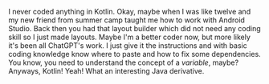 I never coded anything in Kotlin. Okay, maybe when I was like twelve and my new friend from summer camp taught me how to work with Android Studio. Back then you had that layout builder which did not need any coding skill so I just made layouts. Maybe I'm a better coder now, but more likely it's been all ChatGPT's work. I just give it the instructions and with basic coding knowledge know where to paste and how to fix some dependencies. You know, you need to understand the concept of a _variable_, maybe? Anyways, Kotlin! Yeah! What an interesting Java derivative.
